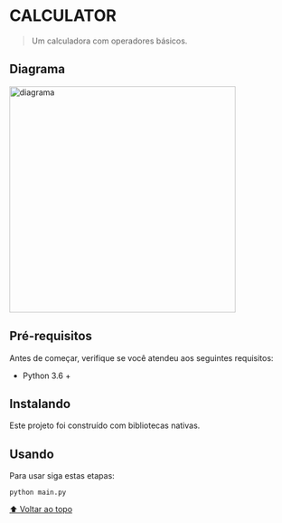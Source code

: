 # CALCULATOR

> Um calculadora com operadores básicos.

## Diagrama

<img src="" alt="diagrama" width="400">

## Pré-requisitos

Antes de começar, verifique se você atendeu aos seguintes requisitos:
* Python 3.6 +

## Instalando

Este projeto foi construído com bibliotecas nativas.

## Usando 

Para usar siga estas etapas:

```
python main.py
```

[⬆ Voltar ao topo](#nome-do-projeto)<br>